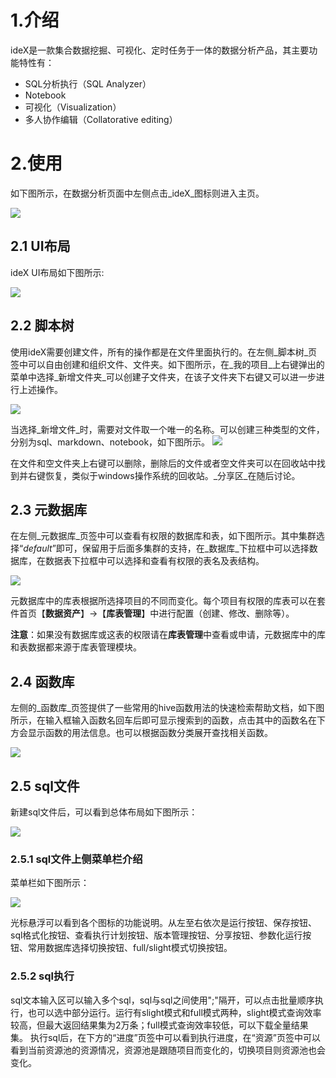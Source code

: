 # 1.介绍
ideX是一款集合数据挖掘、可视化、定时任务于一体的数据分析产品，其主要功能特性有：
* SQL分析执行（SQL Analyzer）
* Notebook
* 可视化（Visualization）
* 多人协作编辑（Collatorative editing）

# 2.使用
如下图所示，在数据分析页面中左侧点击_ideX_图标则进入主页。

![](/数据应用/ideX/ideX入口.png)

## 2.1 UI布局
ideX UI布局如下图所示:

![](/数据应用/ideX/UI布局.png)


## 2.2 脚本树
使用ideX需要创建文件，所有的操作都是在文件里面执行的。在左侧_脚本树_页签中可以自由创建和组织文件、文件夹。如下图所示，在_我的项目_上右键弹出的菜单中选择_新增文件夹_可以创建子文件夹，在该子文件夹下右键又可以进一步进行上述操作。

![](/数据应用/ideX/脚本树_右键菜单.png)

当选择_新增文件_时，需要对文件取一个唯一的名称。可以创建三种类型的文件，分别为sql、markdown、notebook，如下图所示。
![](/数据应用/ideX/新建文件.png)

在文件和空文件夹上右键可以删除，删除后的文件或者空文件夹可以在回收站中找到并右键恢复，类似于windows操作系统的回收站。_分享区_在随后讨论。


## 2.3 元数据库
在左侧_元数据库_页签中可以查看有权限的数据库和表，如下图所示。其中集群选择“_default_”即可，保留用于后面多集群的支持，在_数据库_下拉框中可以选择数据库，在数据表下拉框中可以选择和查看有权限的表名及表结构。

![](/数据应用/ideX/元数据库.png)


元数据库中的库表根据所选择项目的不同而变化。每个项目有权限的库表可以在套件首页【**数据资产**】->【**库表管理**】中进行配置（创建、修改、删除等）。

**注意**：如果没有数据库或这表的权限请在**库表管理**中查看或申请，元数据库中的库和表数据都来源于库表管理模块。


## 2.4 函数库

左侧的_函数库_页签提供了一些常用的hive函数用法的快速检索帮助文档，如下图所示，在输入框输入函数名回车后即可显示搜索到的函数，点击其中的函数名在下方会显示函数的用法信息。也可以根据函数分类展开查找相关函数。

![](/数据应用/ideX/函数库.png)

## 2.5 sql文件

新建sql文件后，可以看到总体布局如下图所示：

![](/数据应用/ideX/sql文件布局.png)

### 2.5.1 sql文件上侧菜单栏介绍

菜单栏如下图所示：

![](/数据应用/ideX/sql文件菜单栏.png)

光标悬浮可以看到各个图标的功能说明。从左至右依次是运行按钮、保存按钮、sql格式化按钮、查看执行计划按钮、版本管理按钮、分享按钮、参数化运行按钮、常用数据库选择切换按钮、full/slight模式切换按钮。

### 2.5.2 sql执行

sql文本输入区可以输入多个sql，sql与sql之间使用";"隔开，可以点击批量顺序执行，也可以选中部分运行。运行有slight模式和full模式两种，slight模式查询效率较高，但最大返回结果集为2万条；full模式查询效率较低，可以下载全量结果集。
执行sql后，在下方的“进度”页签中可以看到执行进度，在“资源”页签中可以看到当前资源池的资源情况，资源池是跟随项目而变化的，切换项目则资源池也会变化。















